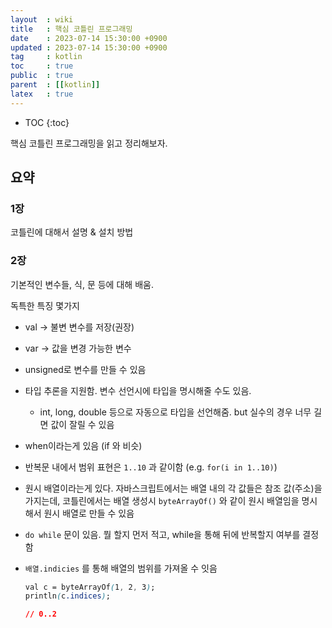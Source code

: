 ```yaml
---
layout  : wiki
title   : 핵심 코틀린 프로그래밍
date    : 2023-07-14 15:30:00 +0900
updated : 2023-07-14 15:30:00 +0900
tag     : kotlin
toc     : true
public  : true
parent  : [[kotlin]]
latex   : true
---
```


* TOC
{:toc}

핵심 코틀린 프로그래밍을 읽고 정리해보자.

## 요약

### 1장

코틀린에 대해서 설명 & 설치 방법

### 2장

기본적인 변수들, 식, 문 등에 대해 배움.

독특한 특징 몇가지

- val → 불변 변수를 저장(권장)
- var → 값을 변경 가능한 변수
- unsigned로 변수를 만들 수 있음
- 타입 추론을 지원함. 변수 선언시에 타입을 명시해줄 수도 있음.
    - int, long, double 등으로 자동으로 타입을 선언해줌. but 실수의 경우 너무 길면 값이 잘릴 수 있음
- when이라는게 있음 (if 와 비슷)
- 반복문 내에서 범위 표현은 `1..10` 과 같이함 (e.g. `for(i in 1..10)`)
- 원시 배열이라는게 있다. 자바스크립트에서는 배열 내의 각 값들은 참조 값(주소)을 가지는데, 코틀린에서는 배열 생성시 `byteArrayOf()` 와 같이 원시 배열임을 명시해서 원시 배열로 만들 수 있음
- `do while` 문이 있음. 뭘 할지 먼저 적고, while을 통해 뒤에 반복할지 여부를 결정함
- `배열.indicies` 를 통해 배열의 범위를 가져올 수 잇음
    
    ```css
    val c = byteArrayOf(1, 2, 3);
    println(c.indices);
    
    // 0..2
    ```